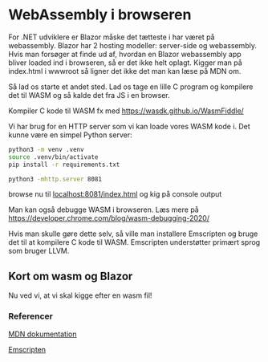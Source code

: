 # WebAssembly i browseren

For .NET udviklere er Blazor måske det tætteste i har været på webassembly. Blazor har 2 hosting modeller: server-side og webassembly. Hvis man forsøger at finde ud af, hvordan en Blazor webassembly app bliver loaded ind i browseren, så er det ikke helt oplagt. Kigger man på index.html i wwwroot så ligner det ikke det man kan læse på MDN om.

Så lad os starte et andet sted. Lad os tage en lille C program og kompilere det til WASM og så kalde det fra JS i en browser.

Kompiler C kode til WASM fx med
https://wasdk.github.io/WasmFiddle/

Vi har brug for en HTTP server som vi kan loade vores WASM kode i.
Det kunne være en simpel Python server:

```bash
python3 -m venv .venv
source .venv/bin/activate
pip install -r requirements.txt
```

```bash
python3 -mhttp.server 8081
```

browse nu til [localhost:8081/index.html](localhost:8081/index.html)
og kig på console output

Man kan også debugge WASM i browseren.
Læs mere på https://developer.chrome.com/blog/wasm-debugging-2020/

Hvis man skulle gøre dette selv, så ville man installere Emscripten og bruge det til at kompilere C kode til WASM. Emscripten understøtter primært sprog som bruger LLVM.

## Kort om wasm og Blazor

Nu ved vi, at vi skal kigge efter en wasm fil!

### Referencer

[MDN dokumentation](https://developer.mozilla.org/en-US/docs/WebAssembly)

[Emscripten](https://emscripten.org/index.html)

